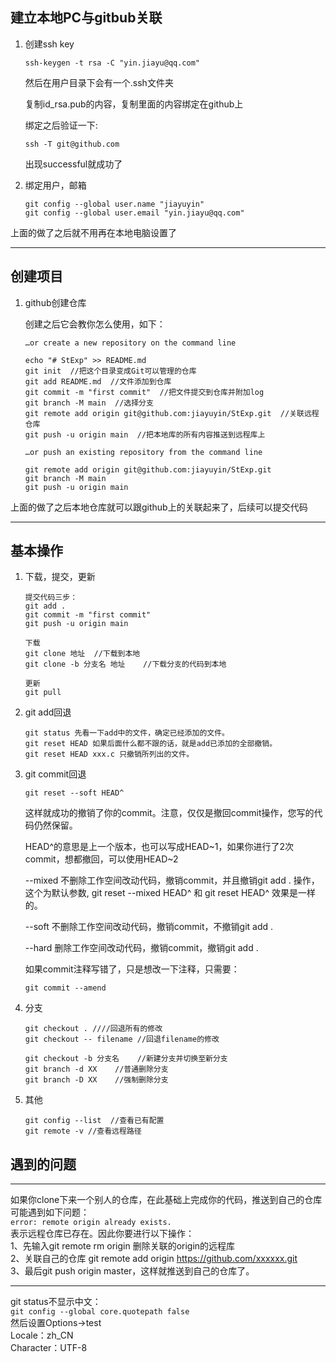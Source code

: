 ## 建立本地PC与gitbub关联  

1. 创建ssh key  
    ```
    ssh-keygen -t rsa -C "yin.jiayu@qq.com"
    ```

    然后在用户目录下会有一个.ssh文件夹  

    复制id_rsa.pub的内容，复制里面的内容绑定在github上

    绑定之后验证一下:  
    ```
    ssh -T git@github.com
    ```

    出现successful就成功了


2. 绑定用户，邮箱
    ```
    git config --global user.name "jiayuyin"
    git config --global user.email "yin.jiayu@qq.com"
    ```

上面的做了之后就不用再在本地电脑设置了

---
## 创建项目

1. github创建仓库

    创建之后它会教你怎么使用，如下：
    ```
    …or create a new repository on the command line

    echo "# StExp" >> README.md
    git init  //把这个目录变成Git可以管理的仓库
    git add README.md  //文件添加到仓库
    git commit -m "first commit"  //把文件提交到仓库并附加log
    git branch -M main  //选择分支
    git remote add origin git@github.com:jiayuyin/StExp.git  //关联远程仓库
    git push -u origin main  //把本地库的所有内容推送到远程库上

    …or push an existing repository from the command line

    git remote add origin git@github.com:jiayuyin/StExp.git
    git branch -M main
    git push -u origin main
    ```

上面的做了之后本地仓库就可以跟github上的关联起来了，后续可以提交代码

---
## 基本操作

1. 下载，提交，更新
    ```
    提交代码三步：
    git add .
    git commit -m "first commit"
    git push -u origin main

    下载
    git clone 地址  //下载到本地
    git clone -b 分支名 地址    //下载分支的代码到本地

    更新
    git pull
    ```

2. git add回退
    ```
    git status 先看一下add中的文件，确定已经添加的文件。  
    git reset HEAD 如果后面什么都不跟的话，就是add已添加的全部撤销。  
    git reset HEAD xxx.c 只撤销所列出的文件。  
    ```

3. git commit回退
    ```
    git reset --soft HEAD^  
    ```
    这样就成功的撤销了你的commit。注意，仅仅是撤回commit操作，您写的代码仍然保留。

    HEAD^的意思是上一个版本，也可以写成HEAD~1，如果你进行了2次commit，想都撤回，可以使用HEAD~2  

    --mixed 不删除工作空间改动代码，撤销commit，并且撤销git add . 操作，这个为默认参数, git reset --mixed HEAD^ 和 git reset HEAD^ 效果是一样的。

    --soft  不删除工作空间改动代码，撤销commit，不撤销git add .
    
    --hard 删除工作空间改动代码，撤销commit，撤销git add .

    如果commit注释写错了，只是想改一下注释，只需要：
    ```
    git commit --amend
    ```

4. 分支
    ```
    git checkout . ////回退所有的修改
    git checkout -- filename //回退filename的修改

    git checkout -b 分支名    //新建分支并切换至新分支
    git branch -d XX    //普通删除分支
    git branch -D XX    //强制删除分支
    ```

5. 其他
    ```
    git config --list  //查看已有配置
    git remote -v //查看远程路径
    ```

## 遇到的问题

---
如果你clone下来一个别人的仓库，在此基础上完成你的代码，推送到自己的仓库可能遇到如下问题：  
`error: remote origin already exists.`  
表示远程仓库已存在。因此你要进行以下操作：  
1、先输入git remote rm origin 删除关联的origin的远程库  
2、关联自己的仓库 git remote add origin https://github.com/xxxxxx.git  
3、最后git push origin master，这样就推送到自己的仓库了。  

---

git status不显示中文：  
`git config --global core.quotepath false`  
然后设置Options->test  
Locale：zh_CN  
Character：UTF-8  

